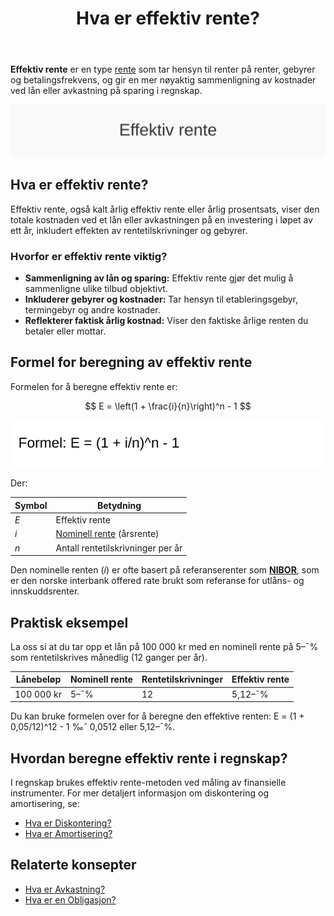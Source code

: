 ﻿---
title: "Hva er effektiv rente?"
seoTitle: "Hva er effektiv rente?"
description: '**Effektiv rente** er en type [rente](/blogs/regnskap/rente "Rente “ En komplett guide til rente i regnskap") som tar hensyn til renter på renter, gebyrer og...'
---

**Effektiv rente** er en type [rente](/blogs/regnskap/rente "Rente “ En komplett guide til rente i regnskap") som tar hensyn til renter på renter, gebyrer og betalingsfrekvens, og gir en mer nøyaktig sammenligning av kostnader ved lån eller avkastning på sparing i regnskap.

![Hva er effektiv rente?](hva-er-effektiv-rente-image.svg)

## Hva er effektiv rente?

Effektiv rente, også kalt årlig effektiv rente eller årlig prosentsats, viser den totale kostnaden ved et lån eller avkastningen på en investering i løpet av ett år, inkludert effekten av rentetilskrivninger og gebyrer.

### Hvorfor er effektiv rente viktig?

* **Sammenligning av lån og sparing:** Effektiv rente gjør det mulig å sammenligne ulike tilbud objektivt.
* **Inkluderer gebyrer og kostnader:** Tar hensyn til etableringsgebyr, termingebyr og andre kostnader.
* **Reflekterer faktisk årlig kostnad:** Viser den faktiske årlige renten du betaler eller mottar.

## Formel for beregning av effektiv rente

Formelen for å beregne effektiv rente er:

$$
E = \left(1 + \frac{i}{n}\right)^n - 1
$$

![Formel for effektiv rente](effektiv-rente-formel.svg)

Der:

| Symbol | Betydning |
| ------ | --------- |
| *E*    | Effektiv rente |
| *i*    | [Nominell rente](/blogs/regnskap/hva-er-nominell-rente "Hva er Nominell rente? Komplett Guide til Definisjon og Beregning av Nominell rente i Regnskap") (årsrente) |
| *n*    | Antall rentetilskrivninger per år |

Den nominelle renten (*i*) er ofte basert på referanserenter som **[NIBOR](/blogs/regnskap/nibor "NIBOR “ Norsk Interbank Offered Rate: Definisjon, bruk og betydning")**, som er den norske interbank offered rate brukt som referanse for utlåns- og innskuddsrenter.

## Praktisk eksempel

La oss si at du tar opp et lån på 100 000 kr med en nominell rente på 5–¯% som rentetilskrives månedlig (12 ganger per år).

| Lånebeløp | Nominell rente | Rentetilskrivninger | Effektiv rente |
| --------- | -------------- | ------------------- | -------------- |
| 100 000 kr | 5–¯%            | 12                  | 5,12–¯%         |

Du kan bruke formelen over for å beregne den effektive renten:
E = (1 + 0,05/12)^12 - 1 ‰ˆ 0,0512 eller 5,12–¯%.

## Hvordan beregne effektiv rente i regnskap?

I regnskap brukes effektiv rente-metoden ved måling av finansielle instrumenter. For mer detaljert informasjon om diskontering og amortisering, se:

- [Hva er Diskontering?](/blogs/regnskap/hva-er-diskontering "Hva er Diskontering? Komplett Guide til Nåverdi og Diskonterte Kontantstrømmer")
- [Hva er Amortisering?](/blogs/regnskap/hva-er-amortisering "Hva er Amortisering? En Komplett Guide til Avskrivninger og Amortisering")

## Relaterte konsepter

- [Hva er Avkastning?](/blogs/regnskap/hva-er-avkastning "Hva er Avkastning? Komplett Guide til Investeringsavkastning og Beregning")
- [Hva er en Obligasjon?](/blogs/regnskap/hva-er-obligasjon "Hva er en Obligasjon? Komplett Guide til Obligasjoner i Regnskap")











